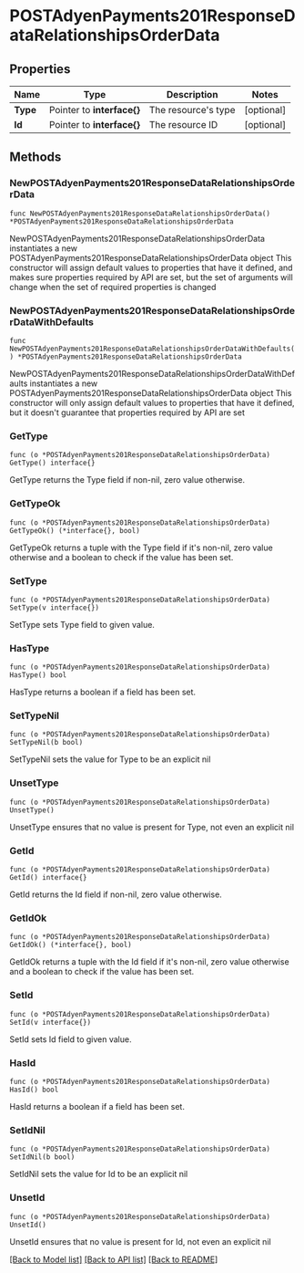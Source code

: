 # POSTAdyenPayments201ResponseDataRelationshipsOrderData

## Properties

Name | Type | Description | Notes
------------ | ------------- | ------------- | -------------
**Type** | Pointer to **interface{}** | The resource&#39;s type | [optional] 
**Id** | Pointer to **interface{}** | The resource ID | [optional] 

## Methods

### NewPOSTAdyenPayments201ResponseDataRelationshipsOrderData

`func NewPOSTAdyenPayments201ResponseDataRelationshipsOrderData() *POSTAdyenPayments201ResponseDataRelationshipsOrderData`

NewPOSTAdyenPayments201ResponseDataRelationshipsOrderData instantiates a new POSTAdyenPayments201ResponseDataRelationshipsOrderData object
This constructor will assign default values to properties that have it defined,
and makes sure properties required by API are set, but the set of arguments
will change when the set of required properties is changed

### NewPOSTAdyenPayments201ResponseDataRelationshipsOrderDataWithDefaults

`func NewPOSTAdyenPayments201ResponseDataRelationshipsOrderDataWithDefaults() *POSTAdyenPayments201ResponseDataRelationshipsOrderData`

NewPOSTAdyenPayments201ResponseDataRelationshipsOrderDataWithDefaults instantiates a new POSTAdyenPayments201ResponseDataRelationshipsOrderData object
This constructor will only assign default values to properties that have it defined,
but it doesn't guarantee that properties required by API are set

### GetType

`func (o *POSTAdyenPayments201ResponseDataRelationshipsOrderData) GetType() interface{}`

GetType returns the Type field if non-nil, zero value otherwise.

### GetTypeOk

`func (o *POSTAdyenPayments201ResponseDataRelationshipsOrderData) GetTypeOk() (*interface{}, bool)`

GetTypeOk returns a tuple with the Type field if it's non-nil, zero value otherwise
and a boolean to check if the value has been set.

### SetType

`func (o *POSTAdyenPayments201ResponseDataRelationshipsOrderData) SetType(v interface{})`

SetType sets Type field to given value.

### HasType

`func (o *POSTAdyenPayments201ResponseDataRelationshipsOrderData) HasType() bool`

HasType returns a boolean if a field has been set.

### SetTypeNil

`func (o *POSTAdyenPayments201ResponseDataRelationshipsOrderData) SetTypeNil(b bool)`

 SetTypeNil sets the value for Type to be an explicit nil

### UnsetType
`func (o *POSTAdyenPayments201ResponseDataRelationshipsOrderData) UnsetType()`

UnsetType ensures that no value is present for Type, not even an explicit nil
### GetId

`func (o *POSTAdyenPayments201ResponseDataRelationshipsOrderData) GetId() interface{}`

GetId returns the Id field if non-nil, zero value otherwise.

### GetIdOk

`func (o *POSTAdyenPayments201ResponseDataRelationshipsOrderData) GetIdOk() (*interface{}, bool)`

GetIdOk returns a tuple with the Id field if it's non-nil, zero value otherwise
and a boolean to check if the value has been set.

### SetId

`func (o *POSTAdyenPayments201ResponseDataRelationshipsOrderData) SetId(v interface{})`

SetId sets Id field to given value.

### HasId

`func (o *POSTAdyenPayments201ResponseDataRelationshipsOrderData) HasId() bool`

HasId returns a boolean if a field has been set.

### SetIdNil

`func (o *POSTAdyenPayments201ResponseDataRelationshipsOrderData) SetIdNil(b bool)`

 SetIdNil sets the value for Id to be an explicit nil

### UnsetId
`func (o *POSTAdyenPayments201ResponseDataRelationshipsOrderData) UnsetId()`

UnsetId ensures that no value is present for Id, not even an explicit nil

[[Back to Model list]](../README.md#documentation-for-models) [[Back to API list]](../README.md#documentation-for-api-endpoints) [[Back to README]](../README.md)


